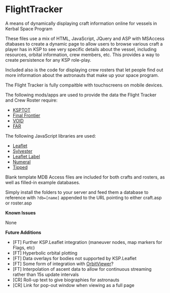 # FlightTracker
A means of dynamically displaying craft information online for vessels in Kerbal Space Program

These files use a mix of HTML, JavaScript, JQuery and ASP with MSAccess dtabases to create a dynamic page to allow users to browse various craft a player has in KSP to see very specific details about the vessel, including resources, orbital information, crew members, etc. This provides a way to create persistence for any KSP role-play.

Included also is the code for displaying crew rosters that let people find out more information about the astronauts that make up your space program.

The Flight Tracker is fully compaitble with touchscreens on mobile devices.

The following mods/apps are used to provide the data the Flight Tracker and Crew Roster require:

* [KSPTOT](http://forum.kerbalspaceprogram.com/threads/36476-WIN-KSP-Trajectory-Optimization-Tool-v0-12-2-Mission-Architect-Update!)
* [Final Frontier](http://forum.kerbalspaceprogram.com/threads/67246)
* [VOID](http://forum.kerbalspaceprogram.com/threads/54533-0-23-VOID-Vessel-Orbital-Informational-Display)
* [FAR](http://forum.kerbalspaceprogram.com/threads/20451-0-23-Ferram-Aerospace-Research-v0-12-5-2-Aero-Fixes-For-Planes-Rockets-1-7-14)

The following JavaScript libraries are used:

* [Leaflet](http://leafletjs.com/)
* [Sylvester](http://sylvester.jcoglan.com/)
* [Leaflet Label](https://github.com/Leaflet/Leaflet.label)
* [Numeral](http://numeraljs.com/)
* [Tipped](http://www.tippedjs.com/)

Blank template MDB Access files are included for both crafts and rosters, as well as filled-in example databases.

Simply install the folders to your server and feed them a database to reference with `?db=[name]` appended to the URL pointing to either craft.asp or roster.asp

**Known Issues**

None

**Future Additions**

* [FT] Further KSP.Leaflet integration (maneuver nodes, map markers for Flags, etc)
* [FT] Hyperbolic orbital plotting
* [FT] Data overlays for bodies not supported by KSP.Leaflet
* [FT] Some form of integration with [OrbitViewer](http://www.astroarts.com/products/orbitviewer/index.html)?
* [FT] Interpolation of ascent data to allow for continuous streaming rather than 15s update intervals
* [CR] Roll-up text to give biographies for astronauts
* [CR] Link for pop-out window when viewing as a full page
